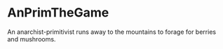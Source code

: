 # AnPrimTheGame
An anarchist-primitivist runs away to the mountains to forage for berries and mushrooms.
